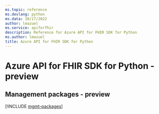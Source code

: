 ```yaml
---
ms.topic: reference
ms.devlang: python
ms.data: 10/17/2022
author: lmazuel
ms.service: apiforfhir
description: Reference for Azure API for FHIR SDK for Python
ms.author: lmazuel
title: Azure API for FHIR SDK for Python
---
```

# Azure API for FHIR SDK for Python - preview

## Management packages - preview
[!INCLUDE [mgmt-packages](api-for-fhir-mgmt-index.md)]
